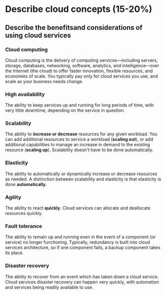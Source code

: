 # Describe cloud concepts (15-20%)

## Describe the benefitsand considerations of using cloud services

### Cloud computing 
Cloud computing is the delivery of computing services—including servers, storage, databases, networking, software, analytics, and intelligence—over the Internet (the cloud) to offer faster innovation, flexible resources, and economies of scale. You typically pay only for cloud services you use, and scale as your business needs change.

### High availability
The ability to keep services up and running for long periods of time, with very little downtime, depending on the service in question.

### Scalability
The ability to __increase or decrease__ resources for any given workload. You can add additional resources to service a workload (__scaling out__), or add additional capabilities to manage an increase in demand to the existing resource (__scaling up__). Scalability doesn't have to be done automatically.

### Elasticity
The ability to automatically or dynamically increase or decrease resources as needed. A distinction between scalability and elasticity is that elasticity is done __automatically__.

### Agility
The ability to react __quickly__. Cloud services can allocate and deallocate resources quickly.

### Fault tolerance
The ability to remain up and running even in the event of a component (or service) no longer functioning. Typically, redundancy is built into cloud services architecture, so if one component fails, a backup component takes its place.

### Disaster recovery
The ability to recover from an event which has taken down a cloud service. Cloud services disaster recovery can happen very quickly, with automation and services being readily available to use.